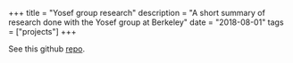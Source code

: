 +++
title = "Yosef group research"
description = "A short summary of research done with the Yosef group at Berkeley"
date = "2018-08-01"
tags = ["projects"]
+++

See this github [repo](https://github.com/indianwolverine/scVI).
